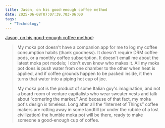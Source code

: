 ```yaml
---
title: Jason, on his good-enough coffee method
date: 2025-06-08T07:07:39.703-06:00
tags:
  - "Technology"
---
```


[Jason, on his good-enough coffee method](https://www.fromjason.xyz/p/notebook/the-bliss-of-good-enough-an-ode-to-my-moka-pot/):

<blockquote>
<p>My moka pot doesn't have a companion app for me to log my coffee consumption habits (thank goodness). It doesn't require DRM coffee pods, or a monthly coffee subscription. It doesn't email me about the latest moka pot models; I don't even know who makes it. All my moka pot does is push water from one chamber to the other when heat is applied, and if coffee grounds happen to be packed inside, it then turns that water into a piping hot cup of joe.</p>

<p>My moka pot is the product of some Italian guy's imagination, and not a board room of venture capitalists who wear sweater vests and talk about “cornering the market.” And because of that fact, my moka pot's design is timeless. Long after all the “Internet of Things” coffee makers are rotting away in some landfill (or under the rubble of a lost civilization) the humble moka pot will be there, ready to make someone a good-enough cup of coffee.</p>
</blockquote>